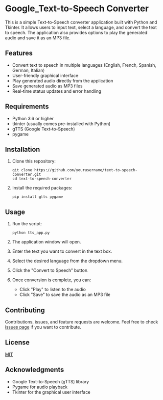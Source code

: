 # Google_Text-to-Speech Converter

This is a simple Text-to-Speech converter application built with Python and Tkinter. It allows users to input text, select a language, and convert the text to speech. The application also provides options to play the generated audio and save it as an MP3 file.

## Features

- Convert text to speech in multiple languages (English, French, Spanish, German, Italian)
- User-friendly graphical interface
- Play generated audio directly from the application
- Save generated audio as MP3 files
- Real-time status updates and error handling

## Requirements

- Python 3.6 or higher
- tkinter (usually comes pre-installed with Python)
- gTTS (Google Text-to-Speech)
- pygame

## Installation

1. Clone this repository:
   ```
   git clone https://github.com/yourusername/text-to-speech-converter.git
   cd text-to-speech-converter
   ```

2. Install the required packages:
   ```
   pip install gtts pygame
   ```

## Usage

1. Run the script:
   ```
   python tts_app.py
   ```

2. The application window will open.

3. Enter the text you want to convert in the text box.

4. Select the desired language from the dropdown menu.

5. Click the "Convert to Speech" button.

6. Once conversion is complete, you can:
   - Click "Play" to listen to the audio
   - Click "Save" to save the audio as an MP3 file

## Contributing

Contributions, issues, and feature requests are welcome. Feel free to check [issues page](https://github.com/yourusername/text-to-speech-converter/issues) if you want to contribute.

## License

[MIT](https://choosealicense.com/licenses/mit/)

## Acknowledgments

- Google Text-to-Speech (gTTS) library
- Pygame for audio playback
- Tkinter for the graphical user interface
